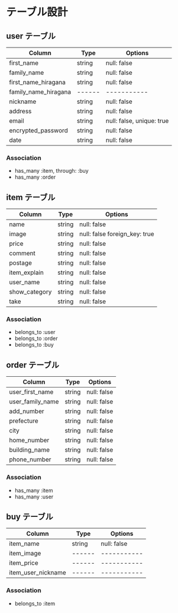 # テーブル設計

## user テーブル

| Column                   | Type   | Options     |
| ------------------------ | ------ | ----------- |
| first_name               | string | null: false |
| family_name              | string | null: false |
| first_name_hiragana      | string | null: false |
| family_name_hiragana     | ------ | ----------- |
| nickname                 | string | null: false |
| address                  | string | null: false |
| email                    | string | null: false, unique: true |
| encrypted_password       | string | null: false |
| date                     | string | null: false |



### Association

- has_many :item, through: :buy
- has_many :order



## item テーブル

| Column        | Type   | Options     |
| ------------- | ------ | ----------- |
| name          | string | null: false |
| image         | string | null: false foreign_key: true|
| price         | string | null: false |
| comment       | string | null: false |
| postage       | string | null: false |
| item_explain  | string | null: false |
| user_name     | string | null: false |
| show_category | string | null: false |
| take          | string | null: false |


### Association

- belongs_to :user
- belongs_to :order
- belongs_to :buy

## order テーブル

| Column             | Type       | Options     |
| ------------------ | ---------- | ----------- |
| user_first_name    | string     | null: false |
| user_family_name   | string     | null: false |
| add_number         | string     | null: false |
| prefecture         | string     | null: false |
| city               | string     | null: false |
| home_number        | string     | null: false |
| building_name      | string     | null: false |
| phone_number       | string     | null: false |



### Association

- has_many :item
- has_many :user



## buy テーブル

| Column             | Type   | Options     |
| ------------------ | ------ | ----------- |
| item_name          | string | null: false |
| item_image         | ------ | ----------- |
| item_price         | ------ | ----------- |
| item_user_nickname | ------ | ----------- |



### Association

- belongs_to :item
